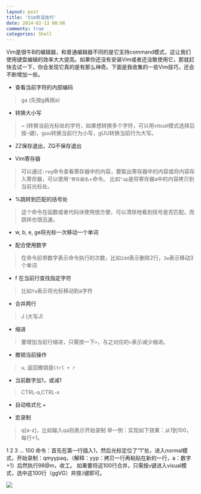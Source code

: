 ```yaml
---
layout: post
title: 'Vim奇淫技巧'
date: 2014-02-13 08:06
comments: true
categories: Shell
---
```

Vim是很牛B的编辑器，和普通编辑器不同的是它支持command模式，这让我们使用键盘编辑的效率大大提高。如果你还没有安装Vim或者还没敢使用它，那就赶快去试一下，你会发现它真的是有那么神奇。下面是我收集的一些Vim技巧，还会不断增加一些。

* 查看当前字符的内部编码

>ga (先按g再按a)

* 转换大小写

>~ (转换当前光标处的字符，如果想转换多个字符，可以用visual模式选择后按`~`键)，guu转换当前行为小写，gUU转换当前行为大写。

* ZZ保存退出，ZQ不保存退出

* Vim寄存器

>可以通过`:reg`命令查看寄存器中的内容，要取出寄存器中的内容或将内容存入寄存器，可以使用`"寄存器名`+命令。
比如`"ap`是将寄存器a中的内容拷贝到当前光标处。

* %跳转到匹配的括号处
>这个命令在函数或者代码块使用很方便，可以清除地看到括号是否匹配，而跳转也很迅速。

* w, b, e, ge将光标一次移动一个单词

* 配合使用数字
>在命令前带数字表示命令执行的次数，比如`2dd`表示删除2行，`3w`表示移动3个单词

* f 在当前行查找指定字符
>比如`fa`表示将光标移动到a字符

* 合并两行
>J (大写J)

* 缩进
>要增加当前行缩进，只需按一下`>`，与之对应的`<`表示减少缩进。

* 撤销当前操作
>u, 返回撤销是`Ctrl + r`

* 当前数字加1，或减1
>CTRL-a,CTRL-x

* 自动格式化
`=`

* 宏录制
>q[a-z]，比如输入qa则表示开始录制
举一例：实现如下效果：从1到100，每行+1。

1
2
3
...
100
命令：首先在第一行插入1，然后光标定位了“1”处，进入normal模式，开始录制：qmyyp<Ctrl>aq，（解释：yyp：拷贝一行再粘贴在新的一行，<Ctrl>a：数字+1）后然执行98@m，收工。
如果要将这100行合并，只需按`v`键进入visual模式，选中这100行（ggVG）并按`J`键即可。

[![](http://ww3.sinaimg.cn/large/90b90757jw1e90wde7fscj217x033gmx.jpg)](http://ww3.sinaimg.cn/large/90b90757jw1e90wde7fscj217x033gmx.jpg)
